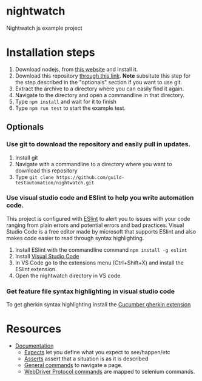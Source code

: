 # nightwatch
Nightwatch js example project

# Installation steps

1. Download nodejs, from [this website](https://nodejs.org/en/) and install it. 
2. Download this repository [through this link](https://github.com/guild-testautomation/nightwatch/archive/master.zip). **Note** subsitute this step for the step described in the "optionals" section if you want to use git. 
3. Extract the archive to a directory where you can easily find it again. 
4. Navigate to the directory and open a commandline in that directory. 
5. Type `npm install` and wait for it to finish
6. Type `npm run test` to start the example test. 


## Optionals

### Use git to download the repository and easily pull in updates. 

1. Install git 
2. Navigate with a commandline to a directory where you want to download this repository
3. Type `git clone https://github.com/guild-testautomation/nightwatch.git`

### Use visual studio code and ESlint to help you write automation code. 

This project is configured with [ESlint](https://eslint.org/) to alert you to issues with your code ranging from plain errors and potential errors and bad practices. 
Visual Studio Code is a free editor made by microsoft that supports ESlint and also makes code easier to read through syntax highlighting. 

1. Install ESlint with the commandline command `npm install -g eslint`
2. Install [Visual Studio Code](https://code.visualstudio.com/download)
3. In VS Code go to the extensions menu (Ctrl+Shift+X) and install the ESlint extension. 
4. Open the nightwatch directory in VS code. 

### Get feature file syntax highlighting in visual studio code

To get gherkin syntax highlighting install the [Cucumber gherkin extension](https://marketplace.visualstudio.com/items?itemName=stevejpurves.cucumber)

# Resources 

- [Documentation](http://nightwatchjs.org/api/)
    - [Expects](http://nightwatchjs.org/api/#expect-api) let you define what you expect to see/happen/etc
    - [Asserts](http://nightwatchjs.org/api#assertions) assert that a situation is as it is described 
    - [General commands](http://nightwatchjs.org/api#commands) to navigate a page.
    - [WebDriver Protocol commands](http://nightwatchjs.org/api#protocol) are mapped to selenium commands. 
